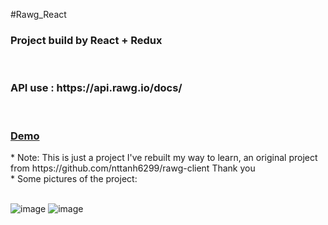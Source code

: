 #Rawg_React
<h3>Project build by React + Redux</h3></br>
<h3>API use : https://api.rawg.io/docs/</h3></br>
<h3><a href="https://lvnhan2297.github.io/app_2/#/games">Demo</a></br></h3>
* Note: 
This is just a project I've rebuilt my way to learn, an original project from 
https://github.com/nttanh6299/rawg-client
Thank you</br>
* Some pictures of the project:
</br></br>

![image](https://user-images.githubusercontent.com/76992452/106693802-ca515a00-6609-11eb-9e85-43800b0d5702.png)
![image](https://user-images.githubusercontent.com/76992452/106693861-e94fec00-6609-11eb-9307-78be0da93eb3.png)
